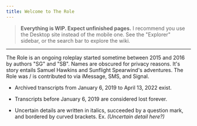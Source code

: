 ```yaml
---
title: Welcome to The Role
---
```

> **Everything is WIP. Expect unfinished pages.**
> I recommend you use the Desktop site instead of the mobile one. See the "Explorer" sidebar, or the search bar to explore the wiki.
***

The Role is an ongoing roleplay started sometime between 2015 and 2016 by authors "SG" and "SB". Names are obscured for privacy reasons. It's story entails Samuel Hawkins and Sunflight Spearwind's adventures. The Role was / is contributed to via iMessage, SMS, and Signal.

- Archived transcripts from January 6, 2019 to April 13, 2022 exist.

- Transcripts before January 6, 2019 are considered lost forever.

- Uncertain details are written in italics, succeeded by a question mark, and bordered by curved brackets. Ex. *(Uncertain detail here?)*

